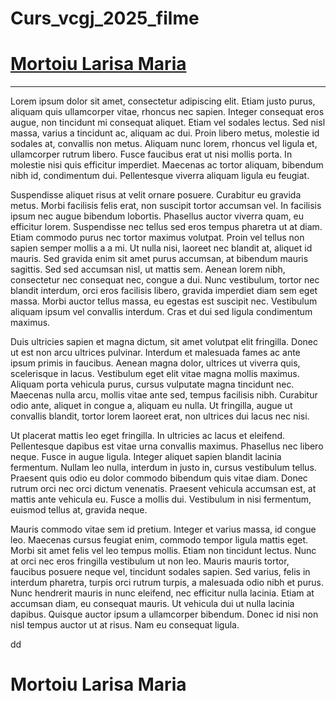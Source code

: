 # Curs_vcgj_2025_filme

# [Mortoiu Larisa Maria](#mortoiu-larisa-maria)


-----------------------------------------------

Lorem ipsum dolor sit amet, consectetur adipiscing elit. Etiam justo purus, aliquam quis ullamcorper vitae, rhoncus nec sapien. Integer consequat eros augue, non tincidunt mi consequat aliquet. Etiam vel sodales lectus. Sed nisl massa, varius a tincidunt ac, aliquam ac dui. Proin libero metus, molestie id sodales at, convallis non metus. Aliquam nunc lorem, rhoncus vel ligula et, ullamcorper rutrum libero. Fusce faucibus erat ut nisi mollis porta. In molestie nisi quis efficitur imperdiet. Maecenas ac tortor aliquam, bibendum nibh id, condimentum dui. Pellentesque viverra aliquam ligula eu feugiat.

Suspendisse aliquet risus at velit ornare posuere. Curabitur eu gravida metus. Morbi facilisis felis erat, non suscipit tortor accumsan vel. In facilisis ipsum nec augue bibendum lobortis. Phasellus auctor viverra quam, eu efficitur lorem. Suspendisse nec tellus sed eros tempus pharetra ut at diam. Etiam commodo purus nec tortor maximus volutpat. Proin vel tellus non sapien semper mollis a a mi. Ut nulla nisi, laoreet nec blandit at, aliquet id mauris. Sed gravida enim sit amet purus accumsan, at bibendum mauris sagittis. Sed sed accumsan nisl, ut mattis sem. Aenean lorem nibh, consectetur nec consequat nec, congue a dui. Nunc vestibulum, tortor nec blandit interdum, orci eros facilisis libero, gravida imperdiet diam sem eget massa. Morbi auctor tellus massa, eu egestas est suscipit nec. Vestibulum aliquam ipsum vel convallis interdum. Cras et dui sed ligula condimentum maximus.

Duis ultricies sapien et magna dictum, sit amet volutpat elit fringilla. Donec ut est non arcu ultrices pulvinar. Interdum et malesuada fames ac ante ipsum primis in faucibus. Aenean magna dolor, ultrices ut viverra quis, scelerisque in lacus. Vestibulum eget elit vitae magna mollis maximus. Aliquam porta vehicula purus, cursus vulputate magna tincidunt nec. Maecenas nulla arcu, mollis vitae ante sed, tempus facilisis nibh. Curabitur odio ante, aliquet in congue a, aliquam eu nulla. Ut fringilla, augue ut convallis blandit, tortor lorem laoreet erat, non ultrices dui lacus nec nisi.

Ut placerat mattis leo eget fringilla. In ultricies ac lacus et eleifend. Pellentesque dapibus est vitae urna convallis maximus. Phasellus nec libero neque. Fusce in augue ligula. Integer aliquet sapien blandit lacinia fermentum. Nullam leo nulla, interdum in justo in, cursus vestibulum tellus. Praesent quis odio eu dolor commodo bibendum quis vitae diam. Donec rutrum orci nec orci dictum venenatis. Praesent vehicula accumsan est, at mattis ante vehicula eu. Fusce a mollis dui. Vestibulum in nisi fermentum, euismod tellus at, gravida neque.

Mauris commodo vitae sem id pretium. Integer et varius massa, id congue leo. Maecenas cursus feugiat enim, commodo tempor ligula mattis eget. Morbi sit amet felis vel leo tempus mollis. Etiam non tincidunt lectus. Nunc at orci nec eros fringilla vestibulum ut non leo. Mauris mauris tortor, faucibus posuere neque vel, tincidunt sodales sapien. Sed varius, felis in interdum pharetra, turpis orci rutrum turpis, a malesuada odio nibh et purus. Nunc hendrerit mauris in nunc eleifend, nec efficitur nulla lacinia. Etiam at accumsan diam, eu consequat mauris. Ut vehicula dui ut nulla lacinia dapibus. Quisque auctor ipsum a ullamcorper bibendum. Donec id nisi non nisl tempus auctor ut at risus. Nam eu consequat ligula.






































dd






# Mortoiu Larisa Maria
